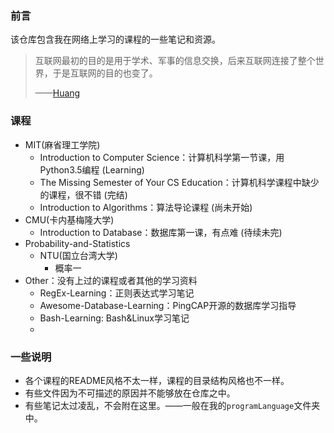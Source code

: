 ### 前言

该仓库包含我在网络上学习的课程的一些笔记和资源。

> 互联网最初的目的是用于学术、军事的信息交换，后来互联网连接了整个世界，于是互联网的目的也变了。
>
> ——[Huang](https://huang-feiyu.github.io)

### 课程

* MIT(麻省理工学院)
  * Introduction to Computer Science：计算机科学第一节课，用Python3.5编程 (Learning)
  * The Missing Semester of Your CS Education：计算机科学课程中缺少的课程，很不错 (完结)
  * Introduction to Algorithms：算法导论课程 (尚未开始)
* CMU(卡内基梅隆大学)
  * Introduction to Database：数据库第一课，有点难 (待续未完)
* Probability-and-Statistics
  * NTU(国立台湾大学)
    * 概率一
* Other：没有上过的课程或者其他的学习资料
  * RegEx-Learning：正则表达式学习笔记
  * Awesome-Database-Learning：PingCAP开源的数据库学习指导
  * Bash-Learning: Bash&Linux学习笔记
  * 

### 一些说明

* 各个课程的README风格不太一样，课程的目录结构风格也不一样。
* 有些文件因为不可描述的原因并不能够放在仓库之中。
* 有些笔记太过凌乱，不会附在这里。——一般在我的`programLanguage`文件夹中。

